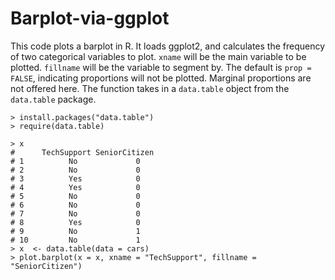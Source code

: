 # Barplot-via-ggplot
This code plots a barplot in R. It loads ggplot2, and calculates the frequency of two categorical variables to plot. `xname` will be the main variable to be plotted. `fillname` will be the variable to segment by. The default is `prop = FALSE`, indicating proportions will not be plotted. Marginal proportions are not offered here. The function takes in a `data.table` object from the `data.table` package. 

```
> install.packages("data.table")
> require(data.table)

> x
#      TechSupport SeniorCitizen
# 1          No             0
# 2          No             0
# 3          Yes            0
# 4          Yes            0
# 5          No             0
# 6          No             0
# 7          No             0
# 8          Yes            0
# 9          No             1
# 10         No             1
> x  <- data.table(data = cars)
> plot.barplot(x = x, xname = "TechSupport", fillname = "SeniorCitizen")
```
